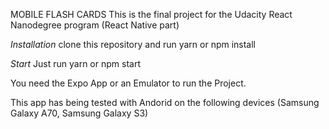 MOBILE FLASH CARDS
This is the final project for the Udacity React Nanodegree program (React Native part)

_Installation_
clone this repository and run
yarn or npm install

_Start_
Just run
yarn or npm start

You need the Expo App or an Emulator to run the Project.

This app has being tested with Andorid on the following devices (Samsung Galaxy A70, Samsung Galaxy S3)
